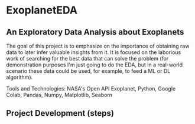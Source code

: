 # ExoplanetEDA
## An Exploratory Data Analysis about Exoplanets

The goal of this project is to emphasize on the importance of obtaining raw data to later infer valuable insights from it. It is focused on the laborious work of searching for the best data that can solve the problem (for demonstration purposes I'm just going to do the EDA, but in a real-world scenario these data could be used, for example, to feed a ML or DL algorithm).

Tools and Technologies: NASA's Open API Exoplanet, Python, Google Colab, Pandas, Numpy, Matplotlib, Seaborn

## Project Development (steps)
